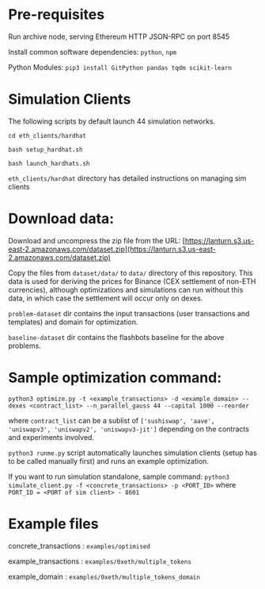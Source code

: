 # Pre-requisites
Run archive node, serving Ethereum HTTP JSON-RPC on port 8545

Install common software dependencies: `python`, `npm`

Python Modules: `pip3 install GitPython pandas tqdm scikit-learn`

# Simulation Clients
The following scripts by default launch 44 simulation networks.

`cd eth_clients/hardhat`

`bash setup_hardhat.sh`

`bash launch_hardhats.sh`

`eth_clients/hardhat` directory has detailed instructions on managing sim clients

# Download data:
Download and uncompress the zip file from the URL: [https://lanturn.s3.us-east-2.amazonaws.com/dataset.zip](https://lanturn.s3.us-east-2.amazonaws.com/dataset.zip)

Copy the files from `dataset/data/` to `data/` directory of this repository. This data is used for deriving the prices for Binance (CEX settlement of non-ETH currencies), although optimizations and simulations can run without this data, in which case the settlement will occur only on dexes.

`problem-dataset` dir contains the input transactions (user transactions and templates) and domain for optimization.

`baseline-dataset` dir contains the flashbots baseline for the above problems.


# Sample optimization command:
`python3 optimize.py -t <example_transactions> -d <example_domain> --dexes <contract_list> --n_parallel_gauss 44 --capital 1000 --reorder`

where `contract_list` can be a sublist of `['sushiswap', 'aave', 'uniswapv3', 'uniswapv2', 'uniswapv3-jit']` depending on the contracts and experiments involved.


`python3 runme.py` script automatically launches simulation clients (setup has to be called manually first) and runs an example optimization.

If you want to run simulation standalone, sample command:
`python3 simulate_client.py -f <concrete_transactions> -p <PORT_ID>` where `PORT_ID = <PORT of sim client> - 8601`



# Example files
concrete_transactions : `examples/optimised`

example_transactions : `examples/0xeth/multiple_tokens`

example_domain : `examples/0xeth/multiple_tokens_domain`
